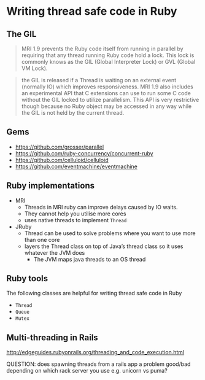 # Writing thread safe code in Ruby

## The GIL

> MRI 1.9 prevents the Ruby code itself from running in parallel by requiring
> that any thread running Ruby code hold a lock. This lock is commonly knows as
> the GIL (Global Interpreter Lock) or GVL (Global VM Lock).

> the GIL is released if a Thread is waiting on an external event (normally IO)
> which improves responsiveness. MRI 1.9 also includes an experimental API that
> C extensions can use to run some C code without the GIL locked to utilize
> parallelism. This API is very restrictive though because no Ruby object may be
> accessed in any way while the GIL is not held by the current thread.

## Gems

- https://github.com/grosser/parallel
- https://github.com/ruby-concurrency/concurrent-ruby
- https://github.com/celluloid/celluloid
- https://github.com/eventmachine/eventmachine

## Ruby implementations

- MRI
    - Threads in MRI ruby can improve delays caused by IO waits.
    - They cannot help you utilise more cores
    - uses native threads to implement `Thread`
- JRuby
    - Thread can be used to solve problems where you want to use more than one
      core
    - layers the Thread class on top of Java’s thread class so it uses whatever
      the JVM does
        - The JVM maps java threads to an OS thread

## Ruby tools

The following classes are helpful for writing thread safe code in Ruby

- `Thread`
- `Queue`
- `Mutex`

## Multi-threading in Rails

http://edgeguides.rubyonrails.org/threading_and_code_execution.html

QUESTION: does spawning threads from a rails app a problem good/bad depending on
which rack server you use e.g. unicorn vs puma?
